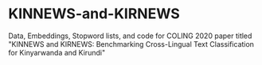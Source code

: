 # KINNEWS-and-KIRNEWS
Data, Embeddings, Stopword lists, and code for COLING 2020 paper titled "KINNEWS and KIRNEWS: Benchmarking Cross-Lingual Text Classification for Kinyarwanda and Kirundi"
